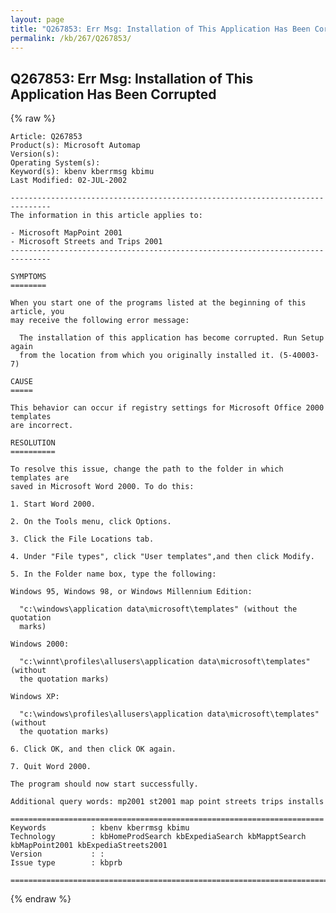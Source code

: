 ```yaml
---
layout: page
title: "Q267853: Err Msg: Installation of This Application Has Been Corrupted"
permalink: /kb/267/Q267853/
---
```


## Q267853: Err Msg: Installation of This Application Has Been Corrupted

{% raw %}

	Article: Q267853
	Product(s): Microsoft Automap
	Version(s): 
	Operating System(s): 
	Keyword(s): kbenv kberrmsg kbimu
	Last Modified: 02-JUL-2002
	
	-------------------------------------------------------------------------------
	The information in this article applies to:
	
	- Microsoft MapPoint 2001 
	- Microsoft Streets and Trips 2001 
	-------------------------------------------------------------------------------
	
	SYMPTOMS
	========
	
	When you start one of the programs listed at the beginning of this article, you
	may receive the following error message:
	
	  The installation of this application has become corrupted. Run Setup again
	  from the location from which you originally installed it. (5-40003-7)
	
	CAUSE
	=====
	
	This behavior can occur if registry settings for Microsoft Office 2000 templates
	are incorrect.
	
	RESOLUTION
	==========
	
	To resolve this issue, change the path to the folder in which templates are
	saved in Microsoft Word 2000. To do this:
	
	1. Start Word 2000.
	
	2. On the Tools menu, click Options.
	
	3. Click the File Locations tab.
	
	4. Under "File types", click "User templates",and then click Modify.
	
	5. In the Folder name box, type the following:
	
	Windows 95, Windows 98, or Windows Millennium Edition:
	
	  "c:\windows\application data\microsoft\templates" (without the quotation
	  marks)
	
	Windows 2000:
	
	  "c:\winnt\profiles\allusers\application data\microsoft\templates" (without
	  the quotation marks)
	
	Windows XP:
	
	  "c:\windows\profiles\allusers\application data\microsoft\templates" (without
	  the quotation marks)
	
	6. Click OK, and then click OK again.
	
	7. Quit Word 2000.
	
	The program should now start successfully.
	
	Additional query words: mp2001 st2001 map point streets trips installs
	
	======================================================================
	Keywords          : kbenv kberrmsg kbimu 
	Technology        : kbHomeProdSearch kbExpediaSearch kbMapptSearch kbMapPoint2001 kbExpediaStreets2001
	Version           : :
	Issue type        : kbprb
	
	=============================================================================
	

{% endraw %}
